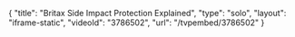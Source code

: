 {
    "title": "Britax Side Impact Protection Explained",
    "type": "solo",
    "layout": "iframe-static",
    "videoId": "3786502",
    "url": "\/tvpembed\/3786502"
}